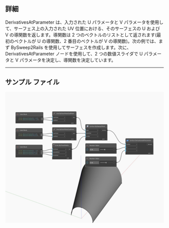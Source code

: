 ## 詳細
DerivativesAtParameter は、入力された U パラメータと V パラメータを使用して、サーフェス上の入力された UV 位置における、そのサーフェスの U および V の導関数を返します。導関数は 2 つのベクトルのリストとして返されます(最初のベクトルが U の導関数、2 番目のベクトルが V の導関数)。次の例では、まず BySweep2Rails を使用してサーフェスを作成します。次に、DerivativesAtParameter ノードを使用して、2 つの数値スライダで U パラメータと V パラメータを決定し、導関数を決定しています。
___
## サンプル ファイル

![DerivativesAtParameter](./Autodesk.DesignScript.Geometry.Surface.DerivativesAtParameter_img.jpg)

